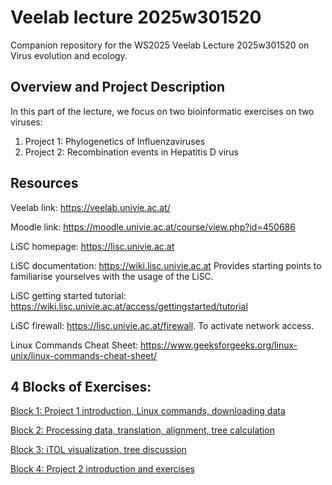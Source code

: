 # Veelab lecture 2025w301520
Companion repository for the WS2025 Veelab Lecture 2025w301520 on Virus evolution and ecology. 

## Overview and Project Description
In this part of the lecture, we focus on two bioinformatic exercises on two viruses:
1. Project 1: Phylogenetics of Influenzaviruses
2. Project 2: Recombination events in Hepatitis D virus


## Resources
Veelab link: https://veelab.univie.ac.at/

Moodle link: https://moodle.univie.ac.at/course/view.php?id=450686

LiSC homepage: https://lisc.univie.ac.at

LiSC documentation: https://wiki.lisc.univie.ac.at Provides starting points to familiarise yourselves with the usage of the LiSC.

LiSC getting started tutorial: https://wiki.lisc.univie.ac.at/access/gettingstarted/tutorial

LiSC firewall: https://lisc.univie.ac.at/firewall. To activate network access.

Linux Commands Cheat Sheet: https://www.geeksforgeeks.org/linux-unix/linux-commands-cheat-sheet/

## 4 Blocks of Exercises:

[Block 1: Project 1 introduction, Linux commands, downloading data](Block_1.md)

[Block 2: Processing data, translation, alignment, tree calculation](Block_2.md)

[Block 3: iTOL visualization, tree discussion](Block_3.md)

[Block 4: Project 2 introduction and exercises](Block_4.md)
